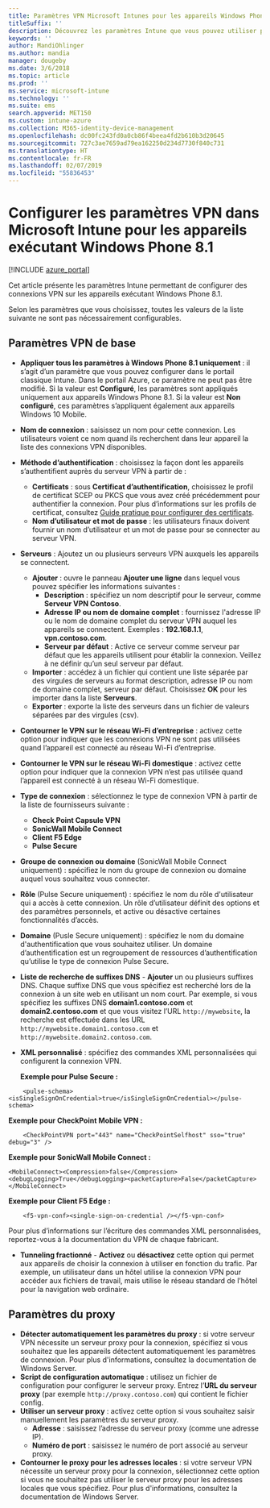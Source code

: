 ```yaml
---
title: Paramètres VPN Microsoft Intunes pour les appareils Windows Phone 8.1
titleSuffix: ''
description: Découvrez les paramètres Intune que vous pouvez utiliser pour configurer des connexions VPN sur les appareils exécutant Windows Phone 8.1.
keywords: ''
author: MandiOhlinger
ms.author: mandia
manager: dougeby
ms.date: 3/6/2018
ms.topic: article
ms.prod: ''
ms.service: microsoft-intune
ms.technology: ''
ms.suite: ems
search.appverid: MET150
ms.custom: intune-azure
ms.collection: M365-identity-device-management
ms.openlocfilehash: dc00fc243fd0a0cb86f4beea4fd2b610b3d20645
ms.sourcegitcommit: 727c3ae7659ad79ea162250d234d7730f840c731
ms.translationtype: HT
ms.contentlocale: fr-FR
ms.lasthandoff: 02/07/2019
ms.locfileid: "55836453"
---
```

# <a name="configure-vpn-settings-in-microsoft-intune-for-devices-running-windows-phone-81"></a>Configurer les paramètres VPN dans Microsoft Intune pour les appareils exécutant Windows Phone 8.1

[!INCLUDE [azure_portal](./includes/azure_portal.md)]

Cet article présente les paramètres Intune permettant de configurer des connexions VPN sur les appareils exécutant Windows Phone 8.1.


Selon les paramètres que vous choisissez, toutes les valeurs de la liste suivante ne sont pas nécessairement configurables.

## <a name="base-vpn-settings"></a>Paramètres VPN de base

- **Appliquer tous les paramètres à Windows Phone 8.1 uniquement** : il s’agit d’un paramètre que vous pouvez configurer dans le portail classique Intune. Dans le portail Azure, ce paramètre ne peut pas être modifié. Si la valeur est **Configuré**, les paramètres sont appliqués uniquement aux appareils Windows Phone 8.1. Si la valeur est **Non configuré**, ces paramètres s’appliquent également aux appareils Windows 10 Mobile.
- **Nom de connexion** : saisissez un nom pour cette connexion. Les utilisateurs voient ce nom quand ils recherchent dans leur appareil la liste des connexions VPN disponibles.
- **Méthode d’authentification** : choisissez la façon dont les appareils s’authentifient auprès du serveur VPN à partir de :
    - **Certificats** : sous **Certificat d’authentification**, choisissez le profil de certificat SCEP ou PKCS que vous avez créé précédemment pour authentifier la connexion. Pour plus d’informations sur les profils de certificat, consultez [Guide pratique pour configurer des certificats](certificates-configure.md).
    - **Nom d’utilisateur et mot de passe** : les utilisateurs finaux doivent fournir un nom d’utilisateur et un mot de passe pour se connecter au serveur VPN.
- **Serveurs** : Ajoutez un ou plusieurs serveurs VPN auxquels les appareils se connectent.
    - **Ajouter** : ouvre le panneau **Ajouter une ligne** dans lequel vous pouvez spécifier les informations suivantes :
        - **Description** : spécifiez un nom descriptif pour le serveur, comme **Serveur VPN Contoso**.
        - **Adresse IP ou nom de domaine complet** : fournissez l'adresse IP ou le nom de domaine complet du serveur VPN auquel les appareils se connectent. Exemples : **192.168.1.1**, **vpn.contoso.com**.
        - **Serveur par défaut** : Active ce serveur comme serveur par défaut que les appareils utilisent pour établir la connexion. Veillez à ne définir qu’un seul serveur par défaut.
    - **Importer** : accédez à un fichier qui contient une liste séparée par des virgules de serveurs au format description, adresse IP ou nom de domaine complet, serveur par défaut. Choisissez **OK** pour les importer dans la liste **Serveurs**.
    - **Exporter** : exporte la liste des serveurs dans un fichier de valeurs séparées par des virgules (csv).

- **Contourner le VPN sur le réseau Wi-Fi d’entreprise** : activez cette option pour indiquer que les connexions VPN ne sont pas utilisées quand l’appareil est connecté au réseau Wi-Fi d’entreprise.
- **Contourner le VPN sur le réseau Wi-Fi domestique** : activez cette option pour indiquer que la connexion VPN n’est pas utilisée quand l’appareil est connecté à un réseau Wi-Fi domestique.

- **Type de connexion** : sélectionnez le type de connexion VPN à partir de la liste de fournisseurs suivante :
    - **Check Point Capsule VPN**
    - **SonicWall Mobile Connect**
    - **Client F5 Edge**
    - **Pulse Secure**

- **Groupe de connexion ou domaine** (SonicWall Mobile Connect uniquement) : spécifiez le nom du groupe de connexion ou domaine auquel vous souhaitez vous connecter.
- **Rôle** (Pulse Secure uniquement) : spécifiez le nom du rôle d'utilisateur qui a accès à cette connexion. Un rôle d’utilisateur définit des options et des paramètres personnels, et active ou désactive certaines fonctionnalités d’accès.
- **Domaine** (Pusle Secure uniquement) : spécifiez le nom du domaine d'authentification que vous souhaitez utiliser. Un domaine d’authentification est un regroupement de ressources d’authentification qu’utilise le type de connexion Pulse Secure.

- **Liste de recherche de suffixes DNS** - **Ajouter** un ou plusieurs suffixes DNS. Chaque suffixe DNS que vous spécifiez est recherché lors de la connexion à un site web en utilisant un nom court. Par exemple, si vous spécifiez les suffixes DNS **domain1.contoso.com** et **domain2.contoso.com** et que vous visitez l’URL `http://mywebsite`, la recherche est effectuée dans les URL `http://mywebsite.domain1.contoso.com` et `http://mywebsite.domain2.contoso.com`.

- **XML personnalisé** : spécifiez des commandes XML personnalisées qui configurent la connexion VPN.

    **Exemple pour Pulse Secure :**

```
    <pulse-schema><isSingleSignOnCredential>true</isSingleSignOnCredential></pulse-schema>
```

**Exemple pour CheckPoint Mobile VPN :**

```
    <CheckPointVPN port="443" name="CheckPointSelfhost" sso="true" debug="3" />
```

**Exemple pour SonicWall Mobile Connect :**
```
<MobileConnect><Compression>false</Compression><debugLogging>True</debugLogging><packetCapture>False</packetCapture></MobileConnect>
```

**Exemple pour Client F5 Edge :**
```
    <f5-vpn-conf><single-sign-on-credential /></f5-vpn-conf>
```

Pour plus d’informations sur l’écriture des commandes XML personnalisées, reportez-vous à la documentation du VPN de chaque fabricant.

- **Tunneling fractionné** - **Activez** ou **désactivez** cette option qui permet aux appareils de choisir la connexion à utiliser en fonction du trafic. Par exemple, un utilisateur dans un hôtel utilise la connexion VPN pour accéder aux fichiers de travail, mais utilise le réseau standard de l’hôtel pour la navigation web ordinaire.




## <a name="proxy-settings"></a>Paramètres du proxy

- **Détecter automatiquement les paramètres du proxy** : si votre serveur VPN nécessite un serveur proxy pour la connexion, spécifiez si vous souhaitez que les appareils détectent automatiquement les paramètres de connexion. Pour plus d'informations, consultez la documentation de Windows Server.
- **Script de configuration automatique** : utilisez un fichier de configuration pour configurer le serveur proxy. Entrez l’**URL du serveur proxy** (par exemple `http://proxy.contoso.com`) qui contient le fichier config.
- **Utiliser un serveur proxy** : activez cette option si vous souhaitez saisir manuellement les paramètres du serveur proxy.
    - **Adresse** : saisissez l’adresse du serveur proxy (comme une adresse IP).
    - **Numéro de port** : saisissez le numéro de port associé au serveur proxy.
- **Contourner le proxy pour les adresses locales** : si votre serveur VPN nécessite un serveur proxy pour la connexion, sélectionnez cette option si vous ne souhaitez pas utiliser le serveur proxy pour les adresses locales que vous spécifiez. Pour plus d'informations, consultez la documentation de Windows Server.
